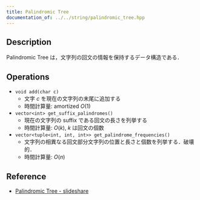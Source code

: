 ```yaml
---
title: Palindromic Tree
documentation_of: ../../string/palindromic_tree.hpp
---
```


## Description

Palindromic Tree は，文字列の回文の情報を保持するデータ構造である．

## Operations

- `void add(char c)`
    - 文字 $c$ を現在の文字列の末尾に追加する
    - 時間計算量: $\mathrm{amortized}\ O(1)$
- `vector<int> get_suffix_palindromes()`
    - 現在の文字列の suffix である回文の長さを列挙する
    - 時間計算量: $O(k)$, $k$ は回文の個数
- `vector<tuple<int, int, int>> get_palindrome_frequencies()`
    - 文字列の相異なる回文部分文字列の位置と長さと個数を列挙する．破壊的．
    - 時間計算量: $O(n)$

## Reference

- [Palindromic Tree - slideshare](https://www.slideshare.net/__math/palindromic-tree)


